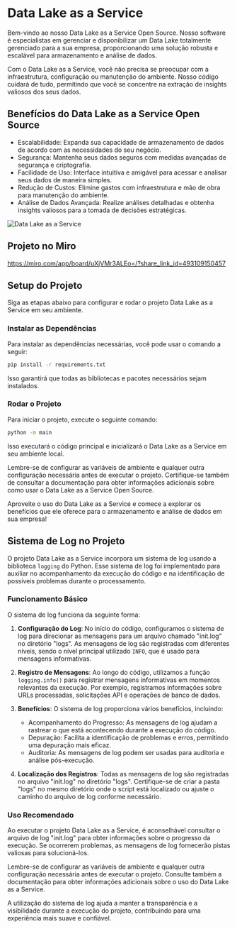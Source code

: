 <!-- Sobre o Serviço -->
# Data Lake as a Service

Bem-vindo ao nosso Data Lake as a Service Open Source. Nosso software é especialistas em gerenciar e disponibilizar um Data Lake totalmente gerenciado para a sua empresa, proporcionando uma solução robusta e escalável para armazenamento e análise de dados.

Com o Data Lake as a Service, você não precisa se preocupar com a infraestrutura, configuração ou manutenção do ambiente. Nosso código cuidará de tudo, permitindo que você se concentre na extração de insights valiosos dos seus dados.

<!-- Benefícios -->
## Benefícios do Data Lake as a Service Open Source

- Escalabilidade: Expanda sua capacidade de armazenamento de dados de acordo com as necessidades do seu negócio.
- Segurança: Mantenha seus dados seguros com medidas avançadas de segurança e criptografia.
- Facilidade de Uso: Interface intuitiva e amigável para acessar e analisar seus dados de maneira simples.
- Redução de Custos: Elimine gastos com infraestrutura e mão de obra para manutenção do ambiente.
- Análise de Dados Avançada: Realize análises detalhadas e obtenha insights valiosos para a tomada de decisões estratégicas.

![Data Lake as a Service](https://dataengineer.help/DLaaS/DLaaS.png)

## Projeto no Miro

https://miro.com/app/board/uXjVMr3ALEo=/?share_link_id=493109150457

<!-- Setup do Projeto -->
## Setup do Projeto

Siga as etapas abaixo para configurar e rodar o projeto Data Lake as a Service em seu ambiente.

### Instalar as Dependências

Para instalar as dependências necessárias, você pode usar o comando a seguir:

```bash
pip install -r requirements.txt
```

Isso garantirá que todas as bibliotecas e pacotes necessários sejam instalados.

### Rodar o Projeto

Para iniciar o projeto, execute o seguinte comando:

```bash
python -m main
```

Isso executará o código principal e inicializará o Data Lake as a Service em seu ambiente local.

Lembre-se de configurar as variáveis de ambiente e qualquer outra configuração necessária antes de executar o projeto. Certifique-se também de consultar a documentação para obter informações adicionais sobre como usar o Data Lake as a Service Open Source.

Aproveite o uso do Data Lake as a Service e comece a explorar os benefícios que ele oferece para o armazenamento e análise de dados em sua empresa!

## Sistema de Log no Projeto

O projeto Data Lake as a Service incorpora um sistema de log usando a biblioteca `logging` do Python. Esse sistema de log foi implementado para auxiliar no acompanhamento da execução do código e na identificação de possíveis problemas durante o processamento.

### Funcionamento Básico

O sistema de log funciona da seguinte forma:

1. **Configuração do Log**: No início do código, configuramos o sistema de log para direcionar as mensagens para um arquivo chamado "init.log" no diretório "logs". As mensagens de log são registradas com diferentes níveis, sendo o nível principal utilizado `INFO`, que é usado para mensagens informativas.

2. **Registro de Mensagens**: Ao longo do código, utilizamos a função `logging.info()` para registrar mensagens informativas em momentos relevantes da execução. Por exemplo, registramos informações sobre URLs processadas, solicitações API e operações de banco de dados.

3. **Benefícios**: O sistema de log proporciona vários benefícios, incluindo:
   - Acompanhamento do Progresso: As mensagens de log ajudam a rastrear o que está acontecendo durante a execução do código.
   - Depuração: Facilita a identificação de problemas e erros, permitindo uma depuração mais eficaz.
   - Auditoria: As mensagens de log podem ser usadas para auditoria e análise pós-execução.

4. **Localização dos Registros**: Todas as mensagens de log são registradas no arquivo "init.log" no diretório "logs". Certifique-se de criar a pasta "logs" no mesmo diretório onde o script está localizado ou ajuste o caminho do arquivo de log conforme necessário.

### Uso Recomendado

Ao executar o projeto Data Lake as a Service, é aconselhável consultar o arquivo de log "init.log" para obter informações sobre o progresso da execução. Se ocorrerem problemas, as mensagens de log fornecerão pistas valiosas para solucioná-los.

Lembre-se de configurar as variáveis de ambiente e qualquer outra configuração necessária antes de executar o projeto. Consulte também a documentação para obter informações adicionais sobre o uso do Data Lake as a Service.

A utilização do sistema de log ajuda a manter a transparência e a visibilidade durante a execução do projeto, contribuindo para uma experiência mais suave e confiável.
